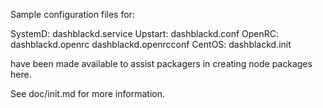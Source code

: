Sample configuration files for:

SystemD: dashblackd.service
Upstart: dashblackd.conf
OpenRC:  dashblackd.openrc
         dashblackd.openrcconf
CentOS:  dashblackd.init

have been made available to assist packagers in creating node packages here.

See doc/init.md for more information.
